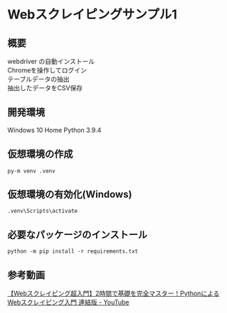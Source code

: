 # Webスクレイピングサンプル1

## 概要
webdriver の自動インストール  
Chromeを操作してログイン  
テーブルデータの抽出  
抽出したデータをCSV保存  

## 開発環境
Windows 10 Home
Python 3.9.4

## 仮想環境の作成
```
py-m venv .venv
```

## 仮想環境の有効化(Windows)
```
.venv\Scripts\activate
```

## 必要なパッケージのインストール
```
python -m pip install -r requirements.txt
```
## 参考動画
[【Webスクレイピング超入門】2時間で基礎を完全マスター！PythonによるWebスクレイピング入門 連結版 - YouTube](https://www.youtube.com/watch?v=VRFfAeW30qE)
